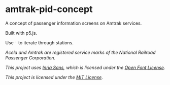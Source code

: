 # amtrak-pid-concept

A concept of passenger information screens on Amtrak services.

Built with p5.js.

Use `'` to iterate through stations.

_Acela and Amtrak are registered service marks of the National Railroad Passenger Corporation._

_This project uses [Inria Sans](https://fonts.google.com/specimen/Inria+Sans), which is licensed under the [Open Font License](https://scripts.sil.org/cms/scripts/page.php?site_id=nrsi&id=OFL)._

_This project is licensed under the [MIT License](./LICENSE)._
